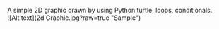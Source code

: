 A simple 2D graphic drawn by using  Python turtle, loops, conditionals.  
![Alt text](2d Graphic.jpg?raw=true "Sample")
